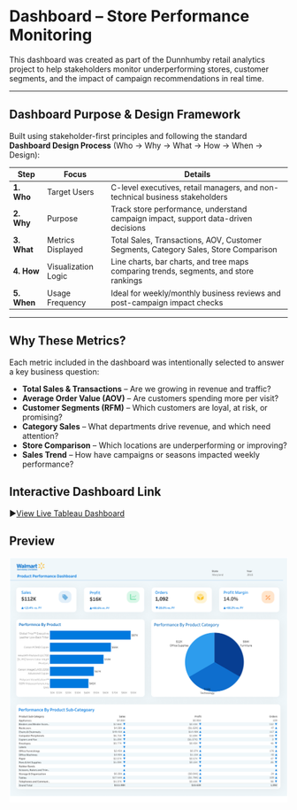 # Dashboard – Store Performance Monitoring

This dashboard was created as part of the Dunnhumby retail analytics project to help stakeholders monitor underperforming stores, customer segments, and the impact of campaign recommendations in real time.

---

## Dashboard Purpose & Design Framework

Built using stakeholder-first principles and following the standard **Dashboard Design Process** (Who → Why → What → How → When → Design):

| Step | Focus | Details |
|------|-------|---------|
| **1. Who** | Target Users | C-level executives, retail managers, and non-technical business stakeholders |
| **2. Why** | Purpose | Track store performance, understand campaign impact, support data-driven decisions |
| **3. What** | Metrics Displayed | Total Sales, Transactions, AOV, Customer Segments, Category Sales, Store Comparison |
| **4. How** | Visualization Logic | Line charts, bar charts, and tree maps comparing trends, segments, and store rankings |
| **5. When** | Usage Frequency | Ideal for weekly/monthly business reviews and post-campaign impact checks |

---

## Why These Metrics?

Each metric included in the dashboard was intentionally selected to answer a key business question:

- **Total Sales & Transactions** – Are we growing in revenue and traffic?
- **Average Order Value (AOV)** – Are customers spending more per visit?
- **Customer Segments (RFM)** – Which customers are loyal, at risk, or promising?
- **Category Sales** – What departments drive revenue, and which need attention?
- **Store Comparison** – Which locations are underperforming or improving?
- **Sales Trend** – How have campaigns or seasons impacted weekly performance?

## Interactive Dashboard Link

▶[View Live Tableau Dashboard](https://public.tableau.com/views/DunnhumbyStorePerformanceDashboard/Dashboard1)

## Preview

![Dashboard Preview](./dashboard_screenshot.png)
